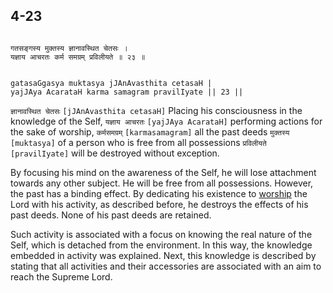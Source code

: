 ## 4-23


```shloka-sa

गतसङ्गस्य मुक्तस्य ज्ञानावस्थित चेतसः ।
यज्ञाय आचरतः कर्म समग्रम् प्रविलीयते ॥ २३ ॥

```
```shloka-sa-hk

gatasaGgasya muktasya jJAnAvasthita cetasaH |
yajJAya AcarataH karma samagram pravilIyate || 23 ||

```
`ज्ञानावस्थित चेतसः` `[jJAnAvasthita cetasaH]` Placing his consciousness in the knowledge of the Self, `यज्ञाय आचरतः` `[yajJAya AcarataH]` performing actions for the sake of worship, `कर्मसमग्रम्` `[karmasamagram]` all the past deeds `मुक्तस्य` `[muktasya]` of a person who is free from all possessions `प्रविलीयते` `[pravilIyate]` will be destroyed without exception.

By focusing his mind on the awareness of the Self, he will lose attachment towards any other subject. He will be free from all possessions. However, the past has a binding effect. By dedicating his existence to 
[worship](3-9.md#yajna)
 the Lord with his activity, as described before, he destroys the effects of his past deeds. None of his past deeds are retained.

Such activity is associated with a focus on knowing the real nature of the Self, which is detached from the environment. In this way, the knowledge embedded in activity was explained. Next, this knowledge is described by stating that all activities and their accessories are associated with an aim to reach the Supreme Lord.


